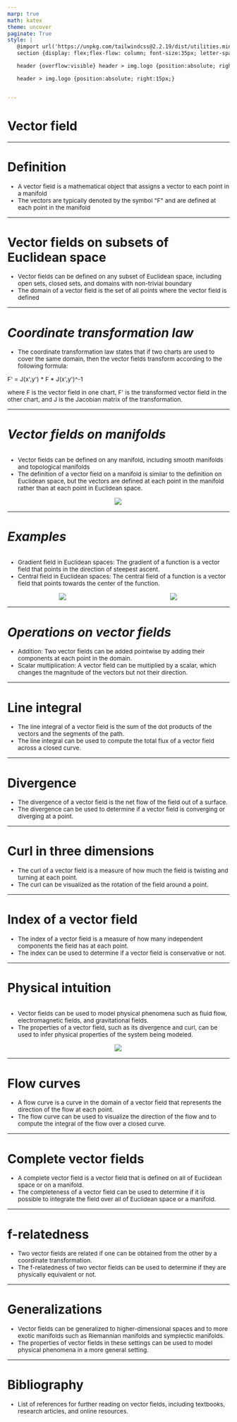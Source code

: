 ```yaml
---
marp: true
math: katex
theme: uncover
paginate: True
style: |
   @import url('https://unpkg.com/tailwindcss@2.2.19/dist/utilities.min.css');
   section {display: flex;flex-flow: column; font-size:35px; letter-spacing:1.4px;}

   header {overflow:visible} header > img.logo {position:absolute; right:15px;}

   header > img.logo {position:absolute; right:15px;}


---
```

<!-- backgroundImage: url('backgrounds/wwwatercolor (5).png') -->
<!-- _class: lead -->

 # **Vector field**

---
<style scoped>p,li {font-size:0.92em}</style>

 # Definition

- A vector field is a mathematical object that assigns a vector to each point in a manifold
- The vectors are typically denoted by the symbol "F" and are defined at each point in the manifold

---
<style scoped>p,li {font-size:0.92em}</style>

 # Vector fields on subsets of Euclidean space
- Vector fields can be defined on any subset of Euclidean space, including open sets, closed sets, and domains with non-trivial boundary
- The domain of a vector field is the set of all points where the vector field is defined


---
<style scoped>p,li {font-size:0.88em}</style>

 # _Coordinate transformation law_
- The coordinate transformation law states that if two charts are used to cover the same domain, then the vector fields transform according to the following formula:

F' = J(x',y') \* F \* J(x',y')^-1

where F is the vector field in one chart, F' is the transformed vector field in the other chart, and J is the Jacobian matrix of the transformation.


---
<style scoped>p,li {font-size:0.88em}</style>

 # _Vector fields on manifolds_
<div style='flex:1 1 auto; min-height:0;' class="grid grid-cols-8 gap-4">
<div style='display:flex; flex-flow:column; min-height:0;' class="col-span-4">

- Vector fields can be defined on any manifold, including smooth manifolds and topological manifolds
- The definition of a vector field on a manifold is similar to the definition on Euclidean space, but the vectors are defined at each point in the manifold rather than at each point in Euclidean space.
</div>

<div style='display:flex; flex-flow:column; min-height:0;' class="col-span-4">

<div style="display: flex; flex: 1 1 auto; flex-flow: row; min-height: 0"><div style="display: flex; flex: 1 1 auto; justify-content: center;min-height:0;min-width:0; margin-bottom:0.1em;;margin-right:0.15em">
<img style='object-fit: contain; max-height:100%; max-width:100%; background-color: rgba(0,0,0,0);' src='https://upload.wikimedia.org/wikipedia/commons/thumb/6/6e/Vector_sphere.svg/200px-Vector_sphere.svg.png'/>
</div>
</div>

</div>

</div>


---
<style scoped>p,li {font-size:0.84em}</style>

 # _Examples_
<div style='flex:1 1 auto; min-height:0;' class="grid grid-cols-8 gap-4">
<div style='display:flex; flex-flow:column; min-height:0;' class="col-span-4">

- Gradient field in Euclidean spaces: The gradient of a function is a vector field that points in the direction of steepest ascent.
- Central field in Euclidean spaces: The central field of a function is a vector field that points towards the center of the function.
</div>

<div style='display:flex; flex-flow:column; min-height:0;' class="col-span-4">

<div style="display: flex; flex: 1 1 auto; flex-flow: row; min-height: 0"><div style="display: flex; flex: 1 1 auto; justify-content: center;min-height:0;min-width:0; margin-bottom:0.1em;;margin-right:0.15em">
<img style='object-fit: contain; max-height:100%; max-width:100%; background-color: rgba(0,0,0,0);' src='https://upload.wikimedia.org/wikipedia/commons/thumb/c/cd/Cessna_182_model-wingtip-vortex.jpg/250px-Cessna_182_model-wingtip-vortex.jpg'/>
</div>
<div style="display: flex; flex: 1 1 auto; justify-content: center;min-height:0;min-width:0; margin-bottom:0.1em;;margin-right:0.15em">
<img style='object-fit: contain; max-height:100%; max-width:100%; background-color: rgba(0,0,0,0);' src='https://upload.wikimedia.org/wikipedia/commons/thumb/8/8c/Bezier_curves_composition_ray-traced_in_3D.png/220px-Bezier_curves_composition_ray-traced_in_3D.png'/>
</div>
</div>

</div>

</div>


---
<style scoped>p,li {font-size:0.92em}</style>

 # _Operations on vector fields_

- Addition: Two vector fields can be added pointwise by adding their components at each point in the domain.
- Scalar multiplication: A vector field can be multiplied by a scalar, which changes the magnitude of the vectors but not their direction.

---
<style scoped>p,li {font-size:0.92em}</style>

 # Line integral

- The line integral of a vector field is the sum of the dot products of the vectors and the segments of the path.
- The line integral can be used to compute the total flux of a vector field across a closed curve.

---
<style scoped>p,li {font-size:0.92em}</style>

 # Divergence
- The divergence of a vector field is the net flow of the field out of a surface.
- The divergence can be used to determine if a vector field is converging or diverging at a point.


---
<style scoped>p,li {font-size:0.92em}</style>

 # Curl in three dimensions
- The curl of a vector field is a measure of how much the field is twisting and turning at each point.
- The curl can be visualized as the rotation of the field around a point.


---
<style scoped>p,li {font-size:0.92em}</style>

 # **Index of a vector field**
- The index of a vector field is a measure of how many independent components the field has at each point.
- The index can be used to determine if a vector field is conservative or not.


---
<style scoped>p,li {font-size:0.88em}</style>

 # Physical intuition
<div style='flex:1 1 auto; min-height:0;' class="grid grid-cols-8 gap-4">
<div style='display:flex; flex-flow:column; min-height:0;' class="col-span-4">

- Vector fields can be used to model physical phenomena such as fluid flow, electromagnetic fields, and gravitational fields.
- The properties of a vector field, such as its divergence and curl, can be used to infer physical properties of the system being modeled.
</div>

<div style='display:flex; flex-flow:column; min-height:0;' class="col-span-4">

<div style="display: flex; flex: 1 1 auto; flex-flow: row; min-height: 0"><div style="display: flex; flex: 1 1 auto; justify-content: center;min-height:0;min-width:0; margin-bottom:0.1em;;margin-right:0.15em">
<img style='object-fit: contain; max-height:100%; max-width:100%; background-color: rgba(0,0,0,0);' src='https://upload.wikimedia.org/wikipedia/commons/thumb/5/57/Magnet0873.png/220px-Magnet0873.png'/>
</div>
</div>

</div>

</div>


---
<style scoped>p,li {font-size:0.92em}</style>

 # Flow curves

- A flow curve is a curve in the domain of a vector field that represents the direction of the flow at each point.
- The flow curve can be used to visualize the direction of the flow and to compute the integral of the flow over a closed curve.

---
<style scoped>p,li {font-size:0.92em}</style>

 # Complete vector fields

- A complete vector field is a vector field that is defined on all of Euclidean space or on a manifold.
- The completeness of a vector field can be used to determine if it is possible to integrate the field over all of Euclidean space or a manifold.

---
<style scoped>p,li {font-size:0.92em}</style>

 # f-relatedness
- Two vector fields are related if one can be obtained from the other by a coordinate transformation.
- The f-relatedness of two vector fields can be used to determine if they are physically equivalent or not.


---
<style scoped>p,li {font-size:0.92em}</style>

 # Generalizations

- Vector fields can be generalized to higher-dimensional spaces and to more exotic manifolds such as Riemannian manifolds and symplectic manifolds.
- The properties of vector fields in these settings can be used to model physical phenomena in a more general setting.

---
<style scoped>p,li {font-size:0.96em}</style>

 # Bibliography

- List of references for further reading on vector fields, including textbooks, research articles, and online resources.